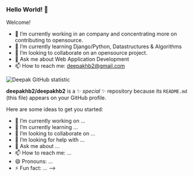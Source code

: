 ### Hello World! 👋
Welcome!

- 🔭 I’m currently working in an company and concentrating more on contributing to opensource. 
- 🌱 I’m currently learning Django/Python, Datastructures & Algorithms
- 👯 I’m looking to collaborate on an opensource project.
- 💬 Ask me about Web Application Development
- 📫 How to reach me: deepakhb2@gmail.com


![Deepak GitHub statistic](https://github-readme-stats.vercel.app/api?username=deepakhb2&show_icons=true)


**deepakhb2/deepakhb2** is a ✨ _special_ ✨ repository because its `README.md` (this file) appears on your GitHub profile.

Here are some ideas to get you started:

- 🔭 I’m currently working on ...
- 🌱 I’m currently learning ...
- 👯 I’m looking to collaborate on ...
- 🤔 I’m looking for help with ...
- 💬 Ask me about ...
- 📫 How to reach me: ...
- 😄 Pronouns: ...
- ⚡ Fun fact: ...
-->
